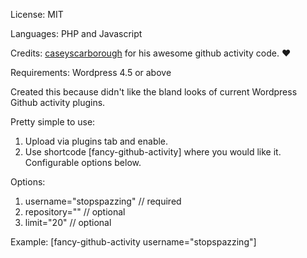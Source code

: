 License: MIT

Languages: PHP and Javascript

Credits: [caseyscarborough](https://github.com/caseyscarborough/github-activity) for his awesome github activity code. :heart:

Requirements: Wordpress 4.5 or above

Created this because didn't like the bland looks of current Wordpress Github activity plugins.

Pretty simple to use:
  1. Upload via plugins tab and enable.
  2. Use shortcode [fancy-github-activity] where you would like it. Configurable options below.

Options:
  1. username="stopspazzing" // required
  2. repository="" // optional
  3. limit="20" // optional

  Example:
  [fancy-github-activity username="stopspazzing"]
